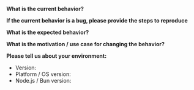 **What is the current behavior?**



**If the current behavior is a bug, please provide the steps to reproduce**



**What is the expected behavior?**



**What is the motivation / use case for changing the behavior?**



**Please tell us about your environment:**

- Version:
- Platform / OS version:
- Node.js / Bun version:
